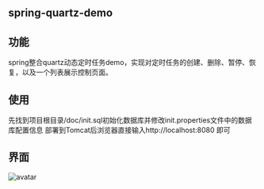 ## spring-quartz-demo
## 功能
spring整合quartz动态定时任务demo，实现对定时任务的创建、删除、暂停、恢复，以及一个列表展示控制页面。
## 使用 
先找到项目根目录/doc/init.sql初始化数据库并修改init.properties文件中的数据库配置信息
部署到Tomcat后浏览器直接输入http://localhost:8080 即可
## 界面
![avatar](http://cdn.guitang.fun/OH3U3N_%28B17DRTJXYX%5B12OD.png)
